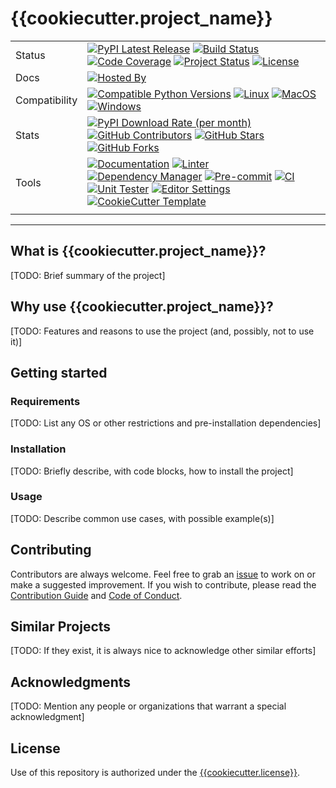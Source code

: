 # {{cookiecutter.project_name}}

<div align="center">

| | |
| --- | --- |
| Status | [![PyPI Latest Release](https://img.shields.io/pypi/v/{{cookiecutter.repo_name}}.svg?style=for-the-badge&logo=PyPI)](https://pypi.org/project/{{cookiecutter.repo_name}}/) [![Build Status](https://img.shields.io/github/actions/workflow/status/{{cookiecutter.github_user}}/{{cookiecutter.repo_name}}/update.yml?branch=main&label=tests&style=for-the-badge&logo=pytest)](https://github.com/{{cookiecutter.github_user}}/{{cookiecutter.repo_name}}/actions/workflows/update.yml?query=branch%3Amain) [![Code Coverage](https://img.shields.io/codecov/c/github/{{cookiecutter.github_user}}/{{cookiecutter.repo_name}}?style=for-the-badge&logo=codecov&logoColor=white)](https://codecov.io/gh/{{cookiecutter.github_user}}/{{cookiecutter.repo_name}}) [![Project Status](https://img.shields.io/badge/Development-Active-Green?style=for-the-badge&logo=git)](https://www.repostatus.org/#active) [![License](https://img.shields.io/badge/License-Apache_2.0-blue.svg?style=for-the-badge&logo=apache&color=goldenrod)](https://opensource.org/licenses/Apache-2.0)
| Docs | [![Hosted By](https://img.shields.io/badge/hosted_by-github_pages-blue?style=for-the-badge&logo=github)](https://{{cookiecutter.github_user}}.github.io/{{cookiecutter.repo_name}})
| Compatibility | [![Compatible Python Versions](https://img.shields.io/pypi/pyversions/{{cookiecutter.repo_name}}?style=for-the-badge&logo=python)](https://pypi.python.org/pypi/{{cookiecutter.repo_name}}/) [![Linux](https://img.shields.io/badge/linux-darkslategrey?style=for-the-badge&logo=linux&labelColor=gray)](https://www.linux.org/) [![MacOS](https://img.shields.io/badge/macos-yellow?style=for-the-badge&logo=apple&labelColor=gray)](https://www.apple.com/macos/) [![Windows](https://img.shields.io/badge/windows-blue?style=for-the-badge&logo=windows&labelColor=gray)](https://www.microsoft.com/en-us/windows?r=1)
| Stats | [![PyPI Download Rate (per month)](https://img.shields.io/pypi/dm/{{cookiecutter.repo_name}}?style=for-the-badge&logo=pypi&labelColor=red)](https://pypi.org/project/{{cookiecutter.repo_name}}) [![GitHub Contributors](https://img.shields.io/github/contributors/{{cookiecutter.github_user}}{{cookiecutter.repo_name}}style=for-the-badge&label=Stars&logo=github&color=#E9967A)](https://github.com/{{cookiecutter.github_user}}/{{cookiecutter.repo_name}}/graphs/contributors) [![GitHub Stars](https://img.shields.io/github/stars/{{cookiecutter.github_user}}{{cookiecutter.repo_name}}style=for-the-badge&label=Stars&logo=github)](https://github.com/{{cookiecutter.github_user}}/{{cookiecutter.repo_name}}/stargazers) [![GitHub Forks](https://img.shields.io/github/forks/{{cookiecutter.github_user}}{{cookiecutter.repo_name}}?style=for-the-badge&label=forks&logo=github)](https://github.com/{{cookiecutter.github_user}}/{{cookiecutter.repo_name}}/forks)
| Tools | [![Documentation](https://img.shields.io/badge/MkDocs-magenta?style=for-the-badge&logo=markdown&labelColor=gray)](https://squidfunk.github.io/mkdocs-material/) [![Linter](https://img.shields.io/endpoint?style=for-the-badge&url=https://raw.githubusercontent.com/charliermarsh/Ruff/main/assets/badge/v2.json)](https://github.com/astral-sh/Ruff) [![Dependency Manager](https://img.shields.io/badge/PDM-blueviolet?style=for-the-badge&logo=affinity&labelColor=gray)](https://PDM.fming.dev) [![Pre-commit](https://img.shields.io/badge/pre--commit-brightgreen?style=for-the-badge&logo=pre-commit&logoColor=white&labelColor=gray)](https://github.com/TezRomacH/python-package-template/blob/master/.pre-commit-config.yaml) [![CI](https://img.shields.io/badge/github_actions-yellow?style=for-the-badge&logo=githubactions&labelColor=gray)](https://github.com/features/actions) [![Unit Tester](https://img.shields.io/badge/pytest-orange?style=for-the-badge&logo=pytest&labelColor=gray)](https://github.com/features/actions) [![Editor Settings](https://img.shields.io/badge/editor_config-blue?style=for-the-badge&logo=editorconfig&labelColor=gray)](https://github.com/features/actions) [![CookieCutter Template](https://img.shields.io/badge/snickerdoodle-tan?style=for-the-badge&logo=cookiecutter&labelColor=gray)](https://www.github.com/withprecedent/snickerdoodle)
| | |

</div>

-----

## What is {{cookiecutter.project_name}}?

[TODO: Brief summary of the project]

## Why use {{cookiecutter.project_name}}?

[TODO: Features and reasons to use the project (and, possibly, not to use it)]

## Getting started

### Requirements

[TODO: List any OS or other restrictions and pre-installation dependencies]

### Installation

[TODO: Briefly describe, with code blocks, how to install the project]

### Usage

[TODO: Describe common use cases, with possible example(s)]

## Contributing

Contributors are always welcome. Feel free to grab an [issue](https://www.github.com/{{cookiecutter.github_user}}/{{cookiecutter.repo_name}}/issues) to work on or make a suggested improvement. If you wish to contribute, please read the [Contribution Guide](https://www.github.com/{{cookiecutter.github_user}}/{{cookiecutter.repo_name}}/contributing.md) and [Code of Conduct](https://www.github.com/{{cookiecutter.github_user}}/{{cookiecutter.repo_name}}/code_of_conduct.md).

## Similar Projects

[TODO: If they exist, it is always nice to acknowledge other similar efforts]

## Acknowledgments

[TODO: Mention any people or organizations that warrant a special acknowledgment]

## License

Use of this repository is authorized under the [{{cookiecutter.license}}](https://www.github.com/{{cookiecutter.github_user}}/{{cookiecutter.repo_name}}/blog/main/LICENSE).
